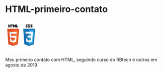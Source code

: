 # HTML-primeiro-contato
<img src="https://github.com/LuisOctavioGSeror/HTML-primeiro-contato/blob/master/html-css.png" width="100" height="100" />

Meu primeiro  contato com HTML, seguindo curso do RBtech e outros em agosto  de 2019
